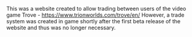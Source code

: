 This was a website created to allow trading between users of the video game Trove - https://www.trionworlds.com/trove/en/
However, a trade system was created in game shortly after the first beta release of the website and thus was no longer necessary.
